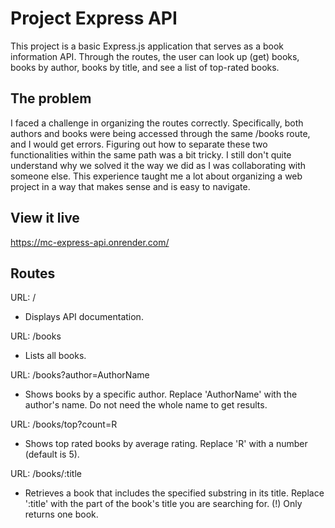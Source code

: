 # Project Express API

This project is a basic Express.js application that serves as a book information API. Through the routes, the user can look up (get) books, books by author, books by title, and see a list of top-rated books. 

## The problem

I faced a  challenge in organizing the routes correctly. Specifically, both authors and books were being accessed through the same /books route, and I would get errors. Figuring out how to separate these two functionalities within the same path was a bit tricky. I still don't quite understand why we solved it the way we did as I was collaborating with someone else. This experience taught me a lot about organizing a web project in a way that makes sense and is easy to navigate.

## View it live

https://mc-express-api.onrender.com/

## Routes

URL: /
- Displays API documentation.

URL: /books
- Lists all books.

URL: /books?author=AuthorName
- Shows books by a specific author. Replace 'AuthorName' with the author's name. Do not need the whole name to get results.

URL: /books/top?count=R
- Shows top rated books by average rating. Replace 'R' with a number (default is 5).

URL: /books/:title
- Retrieves a book that includes the specified substring in its title. Replace ':title' with the part of the book's title you are searching for. (!) Only returns one book.